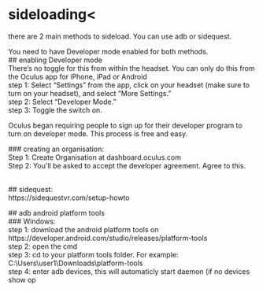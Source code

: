 # sideloading<
<p>there are 2 main methods to sideload. You can use adb or sidequest.</p>
<p>You need to have Developer mode enabled for both methods. <br />
  ## enabling Developer mode
  <br />There&rsquo;s no toggle for this from within the headset. You can only do this from the Oculus app for iPhone, iPad or Android<br />step 1: Select &ldquo;Settings&rdquo; from the app, click on your headset (make sure to turn on your headset), and select &ldquo;More Settings.&rdquo;<br />step 2: Select &ldquo;Developer Mode.&rdquo;<br />step 3: Toggle the switch on.</p>
<p>Oculus began requiring people to sign up for their developer program to turn on developer mode. This process is free and easy.</p>
<p>### creating an organisation:<br />Step 1: Create Organisation at dashboard.oculus.com<br />Step 2: You'll be asked to accept the developer agreement. Agree to this.</p>
<p><br />
  ## sidequest:
 <br />https://sidequestvr.com/setup-howto</p>
<p>
  ## adb android platform tools
 <br />
  ### Windows:
 <br />step 1: download the android platform tools on https://developer.android.com/studio/releases/platform-tools<br />step 2: open the cmd<br />step 3: cd to your platform tools folder. For example: C:\Users\user1\Downloads\platform-tools<br />step 4: enter adb devices, this will automaticly start daemon (if no devices show op<br /> </p>
